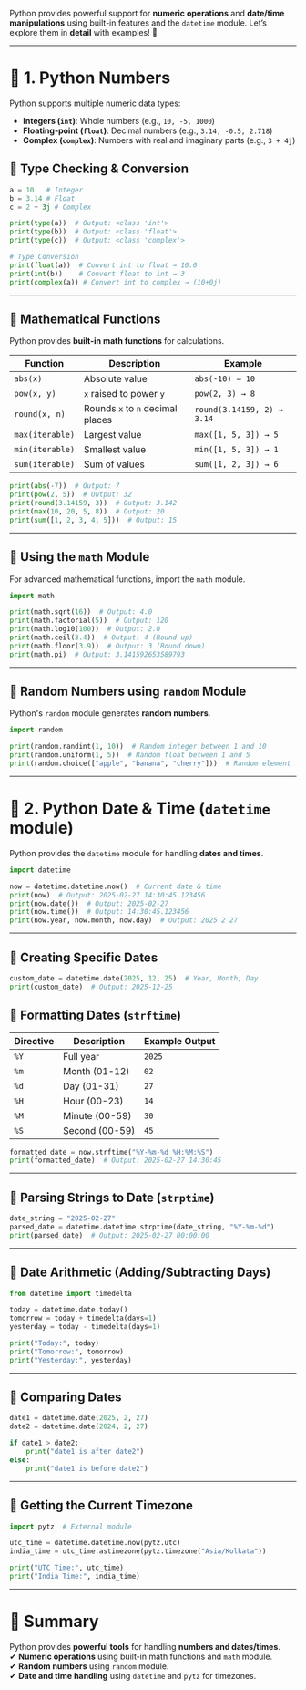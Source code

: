 Python provides powerful support for **numeric operations** and **date/time manipulations** using built-in features and the `datetime` module. Let’s explore them in **detail** with examples! 🚀  

---

# **📌 1. Python Numbers**
Python supports multiple numeric data types:  
- **Integers (`int`)**: Whole numbers (e.g., `10, -5, 1000`)  
- **Floating-point (`float`)**: Decimal numbers (e.g., `3.14, -0.5, 2.718`)  
- **Complex (`complex`)**: Numbers with real and imaginary parts (e.g., `3 + 4j`)  

## **🔹 Type Checking & Conversion**
```python
a = 10   # Integer
b = 3.14 # Float
c = 2 + 3j # Complex

print(type(a))  # Output: <class 'int'>
print(type(b))  # Output: <class 'float'>
print(type(c))  # Output: <class 'complex'>

# Type Conversion
print(float(a))  # Convert int to float → 10.0
print(int(b))    # Convert float to int → 3
print(complex(a)) # Convert int to complex → (10+0j)
```

---

## **🔹 Mathematical Functions**
Python provides **built-in math functions** for calculations.

| Function | Description | Example |
|----------|------------|---------|
| `abs(x)` | Absolute value | `abs(-10) → 10` |
| `pow(x, y)` | `x` raised to power `y` | `pow(2, 3) → 8` |
| `round(x, n)` | Rounds `x` to `n` decimal places | `round(3.14159, 2) → 3.14` |
| `max(iterable)` | Largest value | `max([1, 5, 3]) → 5` |
| `min(iterable)` | Smallest value | `min([1, 5, 3]) → 1` |
| `sum(iterable)` | Sum of values | `sum([1, 2, 3]) → 6` |

```python
print(abs(-7))  # Output: 7
print(pow(2, 5))  # Output: 32
print(round(3.14159, 3))  # Output: 3.142
print(max(10, 20, 5, 8))  # Output: 20
print(sum([1, 2, 3, 4, 5]))  # Output: 15
```

---

## **🔹 Using the `math` Module**
For advanced mathematical functions, import the `math` module.

```python
import math

print(math.sqrt(16))  # Output: 4.0
print(math.factorial(5))  # Output: 120
print(math.log10(100))  # Output: 2.0
print(math.ceil(3.4))  # Output: 4 (Round up)
print(math.floor(3.9))  # Output: 3 (Round down)
print(math.pi)  # Output: 3.141592653589793
```

---

## **🔹 Random Numbers using `random` Module**
Python's `random` module generates **random numbers**.

```python
import random

print(random.randint(1, 10))  # Random integer between 1 and 10
print(random.uniform(1, 5))  # Random float between 1 and 5
print(random.choice(["apple", "banana", "cherry"]))  # Random element
```

---

# **📌 2. Python Date & Time (`datetime` module)**
Python provides the `datetime` module for handling **dates and times**.

```python
import datetime

now = datetime.datetime.now()  # Current date & time
print(now)  # Output: 2025-02-27 14:30:45.123456
print(now.date())  # Output: 2025-02-27
print(now.time())  # Output: 14:30:45.123456
print(now.year, now.month, now.day)  # Output: 2025 2 27
```

---

## **🔹 Creating Specific Dates**
```python
custom_date = datetime.date(2025, 12, 25)  # Year, Month, Day
print(custom_date)  # Output: 2025-12-25
```

## **🔹 Formatting Dates (`strftime`)**
| Directive | Description | Example Output |
|-----------|------------|---------------|
| `%Y` | Full year | `2025` |
| `%m` | Month (01-12) | `02` |
| `%d` | Day (01-31) | `27` |
| `%H` | Hour (00-23) | `14` |
| `%M` | Minute (00-59) | `30` |
| `%S` | Second (00-59) | `45` |

```python
formatted_date = now.strftime("%Y-%m-%d %H:%M:%S")
print(formatted_date)  # Output: 2025-02-27 14:30:45
```

---

## **🔹 Parsing Strings to Date (`strptime`)**
```python
date_string = "2025-02-27"
parsed_date = datetime.datetime.strptime(date_string, "%Y-%m-%d")
print(parsed_date)  # Output: 2025-02-27 00:00:00
```

---

## **🔹 Date Arithmetic (Adding/Subtracting Days)**
```python
from datetime import timedelta

today = datetime.date.today()
tomorrow = today + timedelta(days=1)
yesterday = today - timedelta(days=1)

print("Today:", today)
print("Tomorrow:", tomorrow)
print("Yesterday:", yesterday)
```

---

## **🔹 Comparing Dates**
```python
date1 = datetime.date(2025, 2, 27)
date2 = datetime.date(2024, 2, 27)

if date1 > date2:
    print("date1 is after date2")
else:
    print("date1 is before date2")
```

---

## **🔹 Getting the Current Timezone**
```python
import pytz  # External module

utc_time = datetime.datetime.now(pytz.utc)
india_time = utc_time.astimezone(pytz.timezone("Asia/Kolkata"))

print("UTC Time:", utc_time)
print("India Time:", india_time)
```

---

# **🚀 Summary**
Python provides **powerful tools** for handling **numbers and dates/times**.  
✔ **Numeric operations** using built-in math functions and `math` module.  
✔ **Random numbers** using `random` module.  
✔ **Date and time handling** using `datetime` and `pytz` for timezones.  
